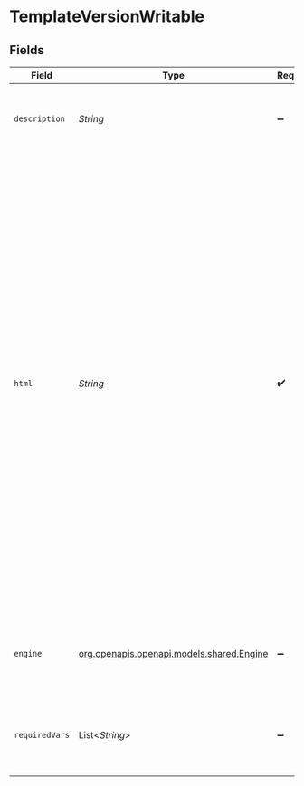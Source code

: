 # TemplateVersionWritable


## Fields

| Field                                                                                                                                                                                                                                                                                                                                                                                                                                                                                                                                                                                                                                                                                                                                                                                           | Type                                                                                                                                                                                                                                                                                                                                                                                                                                                                                                                                                                                                                                                                                                                                                                                            | Required                                                                                                                                                                                                                                                                                                                                                                                                                                                                                                                                                                                                                                                                                                                                                                                        | Description                                                                                                                                                                                                                                                                                                                                                                                                                                                                                                                                                                                                                                                                                                                                                                                     |
| ----------------------------------------------------------------------------------------------------------------------------------------------------------------------------------------------------------------------------------------------------------------------------------------------------------------------------------------------------------------------------------------------------------------------------------------------------------------------------------------------------------------------------------------------------------------------------------------------------------------------------------------------------------------------------------------------------------------------------------------------------------------------------------------------- | ----------------------------------------------------------------------------------------------------------------------------------------------------------------------------------------------------------------------------------------------------------------------------------------------------------------------------------------------------------------------------------------------------------------------------------------------------------------------------------------------------------------------------------------------------------------------------------------------------------------------------------------------------------------------------------------------------------------------------------------------------------------------------------------------- | ----------------------------------------------------------------------------------------------------------------------------------------------------------------------------------------------------------------------------------------------------------------------------------------------------------------------------------------------------------------------------------------------------------------------------------------------------------------------------------------------------------------------------------------------------------------------------------------------------------------------------------------------------------------------------------------------------------------------------------------------------------------------------------------------- | ----------------------------------------------------------------------------------------------------------------------------------------------------------------------------------------------------------------------------------------------------------------------------------------------------------------------------------------------------------------------------------------------------------------------------------------------------------------------------------------------------------------------------------------------------------------------------------------------------------------------------------------------------------------------------------------------------------------------------------------------------------------------------------------------- |
| `description`                                                                                                                                                                                                                                                                                                                                                                                                                                                                                                                                                                                                                                                                                                                                                                                   | *String*                                                                                                                                                                                                                                                                                                                                                                                                                                                                                                                                                                                                                                                                                                                                                                                        | :heavy_minus_sign:                                                                                                                                                                                                                                                                                                                                                                                                                                                                                                                                                                                                                                                                                                                                                                              | An internal description that identifies this resource. Must be no longer than 255 characters.<br/>                                                                                                                                                                                                                                                                                                                                                                                                                                                                                                                                                                                                                                                                                              |
| `html`                                                                                                                                                                                                                                                                                                                                                                                                                                                                                                                                                                                                                                                                                                                                                                                          | *String*                                                                                                                                                                                                                                                                                                                                                                                                                                                                                                                                                                                                                                                                                                                                                                                        | :heavy_check_mark:                                                                                                                                                                                                                                                                                                                                                                                                                                                                                                                                                                                                                                                                                                                                                                              | An HTML string of less than 100,000 characters to be used as the `published_version` of this template. See [here](#section/HTML-Examples) for guidance on designing HTML templates. Please see endpoint specific documentation for any other product-specific HTML details:<br/>- [Postcards](#operation/postcard_create) - `front` and `back`<br/>- [Self Mailers](#operation/self_mailer_create) - `inside` and `outside`<br/>- [Letters](#operation/letter_create) - `file`<br/>- [Checks](#operation/check_create) - `check_bottom` and `attachment`<br/>- [Cards](#operation/card_create) - `front` and `back`<br/><br/>If there is a syntax error with your variable names within your HTML, then an error will be thrown, e.g. using a `{{#users}}` opening tag without the corresponding closing tag `{{/users}}`.<br/> |
| `engine`                                                                                                                                                                                                                                                                                                                                                                                                                                                                                                                                                                                                                                                                                                                                                                                        | [org.openapis.openapi.models.shared.Engine](../../models/shared/Engine.md)                                                                                                                                                                                                                                                                                                                                                                                                                                                                                                                                                                                                                                                                                                                      | :heavy_minus_sign:                                                                                                                                                                                                                                                                                                                                                                                                                                                                                                                                                                                                                                                                                                                                                                              | The engine used to combine HTML template with merge variables.<br/>  * `legacy` - Lob's original engine<br/>  * `handlebars`<br/>                                                                                                                                                                                                                                                                                                                                                                                                                                                                                                                                                                                                                                                               |
| `requiredVars`                                                                                                                                                                                                                                                                                                                                                                                                                                                                                                                                                                                                                                                                                                                                                                                  | List<*String*>                                                                                                                                                                                                                                                                                                                                                                                                                                                                                                                                                                                                                                                                                                                                                                                  | :heavy_minus_sign:                                                                                                                                                                                                                                                                                                                                                                                                                                                                                                                                                                                                                                                                                                                                                                              | An array of required variables to be used in a template. Only available for `handlebars` templates.<br/>                                                                                                                                                                                                                                                                                                                                                                                                                                                                                                                                                                                                                                                                                        |